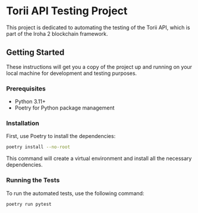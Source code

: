 # Torii API Testing Project

This project is dedicated to automating the testing of the Torii API, which is part of the Iroha 2 blockchain framework.

## Getting Started

These instructions will get you a copy of the project up and running on your local machine for development and testing purposes.

### Prerequisites

- Python 3.11+
- Poetry for Python package management

### Installation

First, use Poetry to install the dependencies:

```bash
poetry install --no-root
```

This command will create a virtual environment and install all the necessary dependencies.

### Running the Tests

To run the automated tests, use the following command:

```bash
poetry run pytest
```
